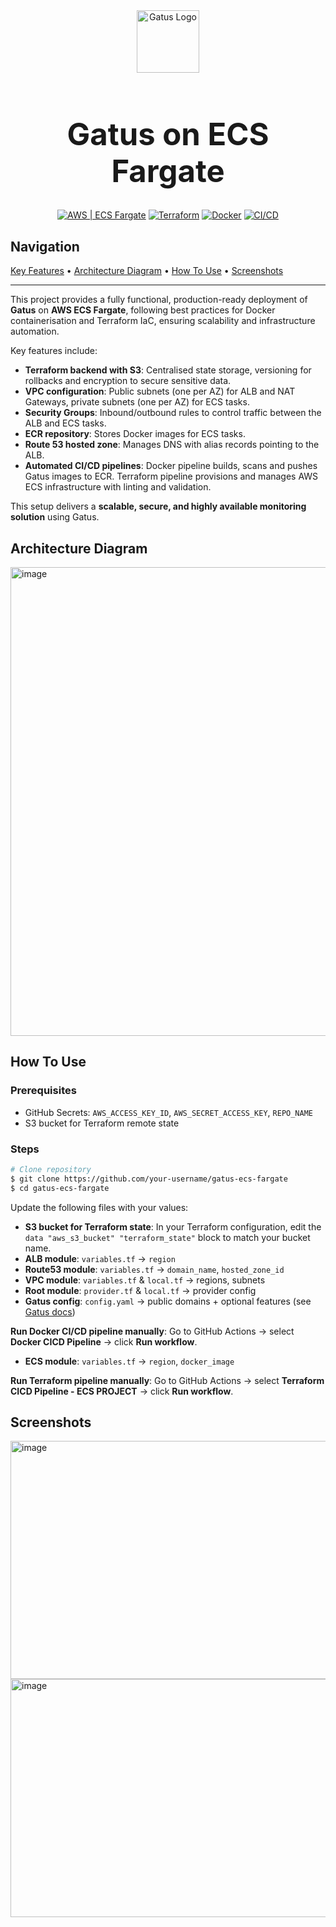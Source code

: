 <div align="center">
  <img width="100" height="100" alt="Gatus Logo" src="https://github.com/user-attachments/assets/bb670d76-1282-4bad-a9e9-4190d9f43410" />
  <h1 style="font-size: 3.5em;"> Gatus on ECS Fargate</h1>

  <p>
    <a href="#"><img src="https://img.shields.io/badge/Cloud-AWS-FF9900?logo=amazon-aws" alt="AWS | ECS Fargate"></a>
    <a href="#"><img src="https://img.shields.io/badge/IaC-Terraform-623CE4?logo=terraform" alt="Terraform"></a>
    <a href="#"><img src="https://img.shields.io/badge/Container-Docker-2496ED?logo=docker" alt="Docker"></a>
    <a href="#"><img src="https://img.shields.io/badge/CI/CD-GitHub_Actions-2088FF?logo=github-actions" alt="CI/CD"></a>
  </p>
</div>

## Navigation
[Key Features](#key-features) • [Architecture Diagram](#architecture-diagram) • [How To Use](#how-to-use) • [Screenshots](#screenshots)

---
This project provides a fully functional, production-ready deployment of **Gatus** on **AWS ECS Fargate**, following best practices for Docker containerisation and Terraform IaC, ensuring scalability and infrastructure automation. 

Key features include:
- **Terraform backend with S3**: Centralised state storage, versioning for rollbacks and encryption to secure sensitive data.
- **VPC configuration**: Public subnets (one per AZ) for ALB and NAT Gateways, private subnets (one per AZ) for ECS tasks.
- **Security Groups**: Inbound/outbound rules to control traffic between the ALB and ECS tasks.
- **ECR repository**: Stores Docker images for ECS tasks.
- **Route 53 hosted zone**: Manages DNS with alias records pointing to the ALB.
- **Automated CI/CD pipelines**: Docker pipeline builds, scans and pushes Gatus images to ECR. Terraform pipeline provisions and manages AWS ECS infrastructure with linting and validation.

This setup delivers a **scalable, secure, and highly available monitoring solution** using Gatus.

## Architecture Diagram
<img width="550" height="750" alt="image" src="https://github.com/user-attachments/assets/3e168beb-0e9d-4e8f-a4b8-1778ad162bd1" />

## How To Use

### Prerequisites
- GitHub Secrets: `AWS_ACCESS_KEY_ID`, `AWS_SECRET_ACCESS_KEY`, `REPO_NAME`  
- S3 bucket for Terraform remote state  


### Steps
```bash
# Clone repository
$ git clone https://github.com/your-username/gatus-ecs-fargate
$ cd gatus-ecs-fargate
```

Update the following files with your values:  
- **S3 bucket for Terraform state**: In your Terraform configuration, edit the `data "aws_s3_bucket" "terraform_state"` block to match your bucket name.  
- **ALB module**: `variables.tf` → `region`  
- **Route53 module**: `variables.tf` → `domain_name`, `hosted_zone_id`  
- **VPC module**: `variables.tf` & `local.tf` → regions, subnets  
- **Root module**: `provider.tf` & `local.tf` → provider config  
- **Gatus config**: `config.yaml` → public domains + optional features (see [Gatus docs](https://gatus.io/))  

**Run Docker CI/CD pipeline manually**: Go to GitHub Actions → select **Docker CICD Pipeline** → click **Run workflow**.  
- **ECS module**: `variables.tf` → `region`, `docker_image`  

**Run Terraform pipeline manually**: Go to GitHub Actions → select **Terraform CICD Pipeline - ECS PROJECT** → click **Run workflow**.  

## Screenshots
<img width="653" height="381" alt="image" src="https://github.com/user-attachments/assets/c700d651-4a2c-469e-9dc3-e08373cbd947" />
<img width="653" height="381" alt="image" src="https://github.com/user-attachments/assets/e3476e4a-34c4-4535-a980-edc120d59402" />
